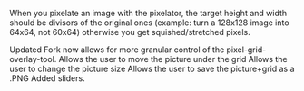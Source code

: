 When you pixelate an image with the pixelator, the target height and width should be divisors of the original ones (example: turn a 128x128 image into 64x64, not 60x64) otherwise you get squished/stretched pixels.

Updated Fork now allows for more granular control of the pixel-grid-overlay-tool.
Allows the user to move the picture under the grid
Allows the user to change the picture size
Allows the user to save the picture+grid as a .PNG
Added sliders.
